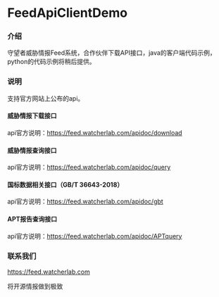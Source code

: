 # FeedApiClientDemo

### 介绍
守望者威胁情报Feed系统，合作伙伴下载API接口，java的客户端代码示例，python的代码示例将稍后提供。

### 说明
支持官方网站上公布的api。
#### 威胁情报下载接口
api官方说明：<https://feed.watcherlab.com/apidoc/download>

 #### 威胁情报查询接口

api官方说明：<https://feed.watcherlab.com/apidoc/query>

#### 国标数据相关接口（GB/T 36643-2018）

api官方说明：<https://feed.watcherlab.com/apidoc/gbt>

#### APT报告查询接口

api官方说明：<https://feed.watcherlab.com/apidoc/APTquery>




### 联系我们
https://feed.watcherlab.com

将开源情报做到极致


